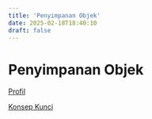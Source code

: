 ```yaml
---
title: 'Penyimpanan Objek'
date: 2025-02-18T18:40:10
draft: false
---
```


# Penyimpanan Objek

[Profil](Penyimpanan%20Objek%207698ea0275324f2a96c5dabed71687b7/Profil%20152e9e1c56754475a6b2377049e09ca2.md)

[Konsep Kunci](Penyimpanan%20Objek%207698ea0275324f2a96c5dabed71687b7/Konsep%20Kunci%20c5e1579ef77144629a8ec7cc21453f2b.md)
